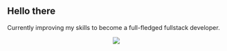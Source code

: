## Hello there
Currently improving my skills to become a full-fledged fullstack developer.

<div align="center">
  <img src="https://github.com/Aatreus01/Aatreus01/blob/main/anji_gorilla.gif">
</div>




